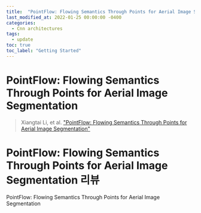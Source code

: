 ```yaml
---
title:  "PointFlow: Flowing Semantics Through Points for Aerial Image Segmentation"
last_modified_at: 2022-01-25 00:00:00 -0400
categories: 
  - Cnn architectures
tags:
  - update
toc: true
toc_label: "Getting Started"
---
```



# PointFlow: Flowing Semantics Through Points for Aerial Image Segmentation
> Xiangtai Li, et al. ["PointFlow: Flowing Semantics Through Points for Aerial Image Segmentation"](https://arxiv.org/abs/2103.06564)
> 
# PointFlow: Flowing Semantics Through Points for Aerial Image Segmentation 리뷰

PointFlow: Flowing Semantics Through Points for Aerial Image Segmentation


